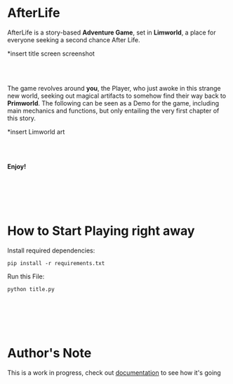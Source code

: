 # AfterLife

AfterLife is a story-based **Adventure Game**, set in **Limworld**, a place for everyone seeking a second chance After Life. 

*insert title screen screenshot

<br/><br/>

The game revolves around **you**, the Player, who just awoke in this strange new world, seeking out magical artifacts to somehow find their way back to **Primworld**. 
The following can be seen as a Demo for the game, including main mechanics and functions, but only entailing the very first chapter of this story. 

*insert Limworld art

<br/><br/>

**Enjoy!**

<br/><br/>
<br/><br/>

# How to Start Playing right away

Install required dependencies:

```pip install -r requirements.txt```

Run this File:

```python title.py```

<br/><br/>
<br/><br/>

# Author's Note

This is a work in progress, check out [documentation](https://github.com/CrvptiK/AfterLife/blob/main/documentation.md) to see how it's going
